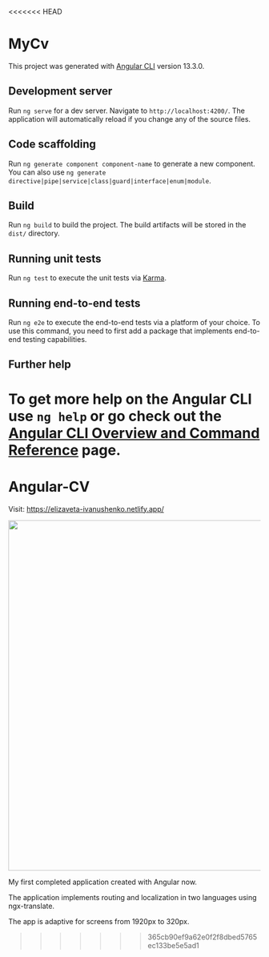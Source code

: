 <<<<<<< HEAD
# MyCv

This project was generated with [Angular CLI](https://github.com/angular/angular-cli) version 13.3.0.

## Development server

Run `ng serve` for a dev server. Navigate to `http://localhost:4200/`. The application will automatically reload if you change any of the source files.

## Code scaffolding

Run `ng generate component component-name` to generate a new component. You can also use `ng generate directive|pipe|service|class|guard|interface|enum|module`.

## Build

Run `ng build` to build the project. The build artifacts will be stored in the `dist/` directory.

## Running unit tests

Run `ng test` to execute the unit tests via [Karma](https://karma-runner.github.io).

## Running end-to-end tests

Run `ng e2e` to execute the end-to-end tests via a platform of your choice. To use this command, you need to first add a package that implements end-to-end testing capabilities.

## Further help

To get more help on the Angular CLI use `ng help` or go check out the [Angular CLI Overview and Command Reference](https://angular.io/cli) page.
=======
# Angular-CV

Visit: https://elizaveta-ivanushenko.netlify.app/

<img src="https://user-images.githubusercontent.com/87124701/165917115-03acfebc-a832-4f09-b100-a3c03eedf8c3.png" width=700 ></img>


My first completed application created with Angular now.

The application implements routing and localization in two languages using ngx-translate.

The app is adaptive for screens from 1920px to 320px.
>>>>>>> 365cb90ef9a62e0f2f8dbed5765ec133be5e5ad1
